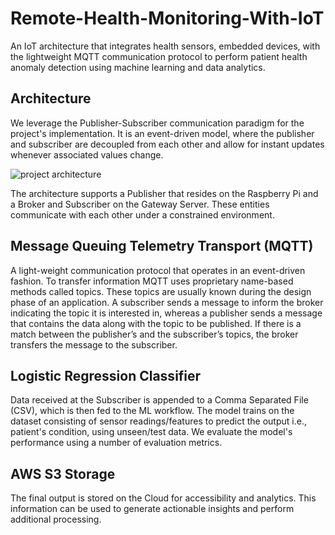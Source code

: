 # Remote-Health-Monitoring-With-IoT
An IoT architecture that integrates health sensors, embedded devices, with the lightweight MQTT communication protocol to perform patient health anomaly detection using machine learning and data analytics.

## Architecture
We leverage the Publisher-Subscriber communication paradigm for the project's implementation. It is an event-driven model, where the publisher and subscriber are decoupled from each other and allow for instant updates whenever associated values change.

![project architecture](https://github.com/HassanMahmoodKhan/Remote-Health-Monitoring/assets/97694796/a219ea45-52f1-46c7-8fc4-403aeafbd746)

The architecture supports a Publisher that resides on the Raspberry Pi and a Broker and Subscriber on the Gateway Server. These entities communicate with each other under a constrained environment.

## Message Queuing Telemetry Transport (MQTT)

A light-weight communication protocol that operates in an event-driven fashion. To transfer information MQTT uses proprietary name-based methods called topics. These topics are usually known during the design phase of an application. A subscriber sends a message to inform the broker indicating the topic it is interested in, whereas a publisher sends a message that contains the data along with the topic to be published. If there is a match between the publisher’s and the subscriber’s topics, the broker transfers the message to the subscriber.

## Logistic Regression Classifier

Data received at the Subscriber is appended to a Comma Separated File (CSV), which is then fed to the ML workflow. The model trains on the dataset consisting of sensor readings/features to predict the output i.e., patient's condition, using unseen/test data. We evaluate the model's performance using a number of evaluation metrics.

## AWS S3 Storage

The final output is stored on the Cloud for accessibility and analytics. This information can be used to generate actionable insights and perform additional processing.
